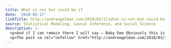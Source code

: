 ```yaml
---
title: What is not but could be if
date: '2018-03-17'
linkTitle: http://andrewgelman.com/2018/03/17/what-is-not-but-could-be-if/
source: Statistical Modeling, Causal Inference, and Social Science
description: |-
  <p>And if I can remain there I will say – Baby Dee Obviously this is a blog that love the tabloids. But as we all know, the best stories are the ones that confirm your own prior beliefs (because those must be true).  So I&#8217;m focussing on  this article in Science that talks about how STEM [&#8230;]</p>
  <p>The post <a rel="nofollow" href="http://andrewgelman.com/2018/03/17/what-is-not-but-could-be-if/">What is not but could be if</a> appeared first on <a rel="nofollow" href="http://andrewgelm
---
```

